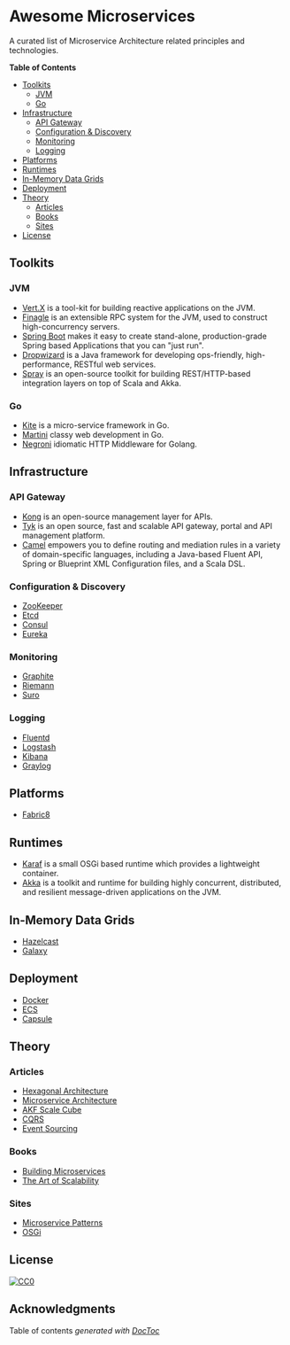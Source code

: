 # Awesome Microservices

A curated list of Microservice Architecture related principles and technologies.

<!-- START doctoc generated TOC please keep comment here to allow auto update -->
<!-- DON'T EDIT THIS SECTION, INSTEAD RE-RUN doctoc TO UPDATE -->
**Table of Contents**

- [Toolkits](#toolkits)
  - [JVM](#jvm)
  - [Go](#go)
- [Infrastructure](#infrastructure)
  - [API Gateway](#api-gateway)
  - [Configuration & Discovery](#configuration-&-discovery)
  - [Monitoring](#monitoring)
  - [Logging](#logging)
- [Platforms](#platforms)
- [Runtimes](#runtimes)
- [In-Memory Data Grids](#in-memory-data-grids)
- [Deployment](#deployment)
- [Theory](#theory)
  - [Articles](#articles)
  - [Books](#books)
  - [Sites](#sites)
- [License](#license)

<!-- END doctoc generated TOC please keep comment here to allow auto update -->

## Toolkits

### JVM

- [Vert.X](http://vertx.io/) is a tool-kit for building reactive applications on the JVM.
- [Finagle](http://twitter.github.io/finagle) is an extensible RPC system for the JVM, used to construct high-concurrency servers.
- [Spring Boot](http://projects.spring.io/spring-boot/) makes it easy to create stand-alone, production-grade Spring based Applications that you can "just run".
- [Dropwizard](https://dropwizard.github.io/) is a Java framework for developing ops-friendly, high-performance, RESTful web services.
- [Spray](http://spray.io/) is an open-source toolkit for building REST/HTTP-based integration layers on top of Scala and Akka. 

### Go

- [Kite](https://github.com/koding/kite) is a micro-service framework in Go.
- [Martini](http://martini.codegangsta.io/) classy web development in Go.
- [Negroni](https://github.com/codegangsta/negroni) idiomatic HTTP Middleware for Golang.

## Infrastructure

### API Gateway

- [Kong](http://getkong.org/) is an open-source management layer for APIs.
- [Tyk](https://tyk.io/) is an open source, fast and scalable API gateway, portal and API management platform.
- [Camel](http://camel.apache.org/) empowers you to define routing and mediation rules in a variety of domain-specific languages, including a Java-based Fluent API, Spring or Blueprint XML Configuration files, and a Scala DSL.

### Configuration & Discovery

- [ZooKeeper](https://zookeeper.apache.org/)
- [Etcd](https://github.com/coreos/etcd)
- [Consul](https://consul.io/)
- [Eureka](https://github.com/Netflix/eureka/wiki/Eureka-at-a-glance)

### Monitoring

- [Graphite](http://graphite.wikidot.com/)
- [Riemann](http://riemann.io/)
- [Suro](https://github.com/Netflix/suro/wiki)

### Logging

- [Fluentd](http://www.fluentd.org/)
- [Logstash](http://logstash.net/)
- [Kibana](https://www.elastic.co/products/kibana)
- [Graylog](https://www.graylog.org/)

## Platforms

- [Fabric8](http://fabric8.io/)

## Runtimes

- [Karaf](http://karaf.apache.org/) is a small OSGi based runtime which provides a lightweight container.
- [Akka](http://akka.io/) is a toolkit and runtime for building highly concurrent, distributed, and resilient message-driven applications on the JVM.

## In-Memory Data Grids

- [Hazelcast](http://hazelcast.org/)
- [Galaxy](http://www.paralleluniverse.co/galaxy/)

## Deployment

- [Docker](https://www.docker.com/)
- [ECS](http://aws.amazon.com/ecs/)
- [Capsule](https://github.com/puniverse/capsule)

## Theory

### Articles

- [Hexagonal Architecture](http://alistair.cockburn.us/Hexagonal+architecture)
- [Microservice Architecture](http://martinfowler.com/articles/microservices.html)
- [AKF Scale Cube](http://akfpartners.com/techblog/2008/05/08/splitting-applications-or-services-for-scale/)
- [CQRS](http://martinfowler.com/bliki/CQRS.html)
- [Event Sourcing](http://martinfowler.com/eaaDev/EventSourcing.html)

### Books

- [Building Microservices](http://nginx.com/wp-content/uploads/2015/01/Building_Microservices_Nginx.pdf)
- [The Art of Scalability](http://theartofscalability.com/)

### Sites

- [Microservice Patterns](http://microservices.io/)
- [OSGi](http://www.osgi.org/)

## License

[![CC0](http://i.creativecommons.org/p/zero/1.0/88x31.png)](http://creativecommons.org/publicdomain/zero/1.0/)

## Acknowledgments

Table of contents *generated with [DocToc](https://github.com/thlorenz/doctoc)*

